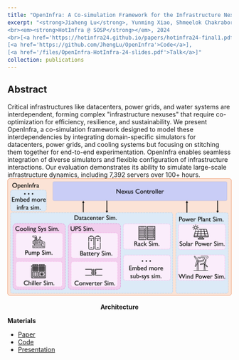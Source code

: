 ```yaml
---
title: "OpenInfra: A Co-simulation Framework for the Infrastructure Nexus"
excerpt: "<strong>Jiaheng Lu</strong>, Yunming Xiao, Shmeelok Chakraborty, Silvery Fu, Yoon Sung Ji, Ang Chen, Mosharaf Chowdhury, Nalini Rao, Sylvia Ratnasamy, Xinyu Wang. 
<br><em><strong>HotInfra @ SOSP</strong></em>, 2024
<br>[<a href='https://hotinfra24.github.io/papers/hotinfra24-final1.pdf'>Paper</a>], 
[<a href='https://github.com/JhengLu/OpenInfra'>Code</a>],
[<a href='/files/OpenInfra-HotInfra-24-slides.pdf'>Talk</a>]"
collection: publications
---
```


[//]: # (**Jiaheng Lu**, Yunming Xiao, Shmeelok Chakraborty, Silvery Fu, Yoon Sung Ji, Ang Chen, Mosharaf Chowdhury, Nalini Rao, Sylvia Ratnasamy, Xinyu Wang.)

[//]: # (<br>*HotInfra &#40;SOSP Workshop&#41;*, 2024)

[//]: # (<br>[[Paper]&#40;https://hotinfra24.github.io/&#41;], [[Code]&#40;https://github.com/JhengLu/OpenInfra&#41;])

<h2>Abstract</h2>
Critical infrastructures like datacenters, power grids, and water systems are interdependent, forming complex "infrastructure nexuses" that require co-optimization for efficiency, resilience, and sustainability. We present OpenInfra, a co-simulation framework designed to model these interdependencies by integrating domain-specific simulators for datacenters, power grids, and cooling systems but focusing on stitching them together for end-to-end experimentation. OpenInfra enables seamless integration of diverse simulators and flexible configuration of infrastructure interactions. Our evaluation demonstrates its ability to simulate large-scale infrastructure dynamics, including 7,392 servers over 100+ hours.

<br>
<img src='/images/openinfra-overview.png'>
<p><center><b>Architecture</b></center></p>

**Materials**
<ul>
<li><a href="https://hotinfra24.github.io/papers/hotinfra24-final1.pdf">Paper</a></li>
<li><a href="https://github.com/JhengLu/OpenInfra">Code</a></li>
<li><a href="/files/OpenInfra-HotInfra-24-slides.pdf">Presentation</a></li>
</ul>

